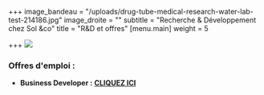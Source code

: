 +++
image_bandeau = "/uploads/drug-tube-medical-research-water-lab-test-214186.jpg"
image_droite = ""
subtitle = "Recherche & Développement chez Sol &co"
title = "R&D et offres"
[menu.main]
weight = 5

+++
![](/uploads/r-d-sol-co.png)

### Offres d'emploi : 

* **Business Developer :** [**CLIQUEZ ICI**](https://www.dropbox.com/s/8jg8375ifj3x1ce/Fiche%20de%20poste_Business%20developer_Sol%20%26co.pdf?dl=0 "Offre Business Developer")